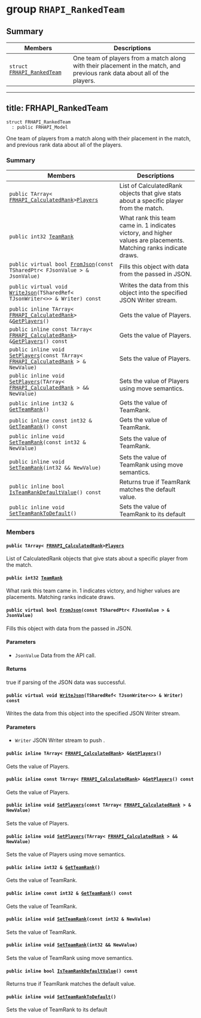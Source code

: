 # group `RHAPI_RankedTeam` <a id="group__RHAPI__RankedTeam"></a>

## Summary

 Members                        | Descriptions                                
--------------------------------|---------------------------------------------
`struct `[`FRHAPI_RankedTeam`](#structFRHAPI__RankedTeam) | One team of players from a match along with their placement in the match, and previous rank data about all of the players.

---
title: FRHAPI_RankedTeam
---

```
struct FRHAPI_RankedTeam
  : public FRHAPI_Model
```

One team of players from a match along with their placement in the match, and previous rank data about all of the players.

### Summary

 Members                        | Descriptions                                
--------------------------------|---------------------------------------------
`public TArray< `[`FRHAPI_CalculatedRank`](RHAPI_CalculatedRank.md#structFRHAPI__CalculatedRank)` > `[`Players`](#structFRHAPI__RankedTeam_1ab1dfafc29c7642f9c16484f0cdb9908b) | List of CalculatedRank objects that give stats about a specific player from the match.
`public int32 `[`TeamRank`](#structFRHAPI__RankedTeam_1a350d4eb07e1820adb0dc652d69bcacb3) | What rank this team came in. 1 indicates victory, and higher values are placements. Matching ranks indicate draws.
`public virtual bool `[`FromJson`](#structFRHAPI__RankedTeam_1a0b18ac4b37703eefccc47dbc6a89944c)`(const TSharedPtr< FJsonValue > & JsonValue)` | Fills this object with data from the passed in JSON.
`public virtual void `[`WriteJson`](#structFRHAPI__RankedTeam_1a737d085973cbfb64c1c4b9a0618cced4)`(TSharedRef< TJsonWriter<>> & Writer) const` | Writes the data from this object into the specified JSON Writer stream.
`public inline TArray< `[`FRHAPI_CalculatedRank`](RHAPI_CalculatedRank.md#structFRHAPI__CalculatedRank)` > & `[`GetPlayers`](#structFRHAPI__RankedTeam_1af380e38877a7b061956b8423e6d654df)`()` | Gets the value of Players.
`public inline const TArray< `[`FRHAPI_CalculatedRank`](RHAPI_CalculatedRank.md#structFRHAPI__CalculatedRank)` > & `[`GetPlayers`](#structFRHAPI__RankedTeam_1a2e5020da54589aa3261af2228ce25ab2)`() const` | Gets the value of Players.
`public inline void `[`SetPlayers`](#structFRHAPI__RankedTeam_1a1b91806d20a0847a24e43cc24011b405)`(const TArray< `[`FRHAPI_CalculatedRank`](RHAPI_CalculatedRank.md#structFRHAPI__CalculatedRank)` > & NewValue)` | Sets the value of Players.
`public inline void `[`SetPlayers`](#structFRHAPI__RankedTeam_1a1bb893b3ece77732db85b571eefd2c42)`(TArray< `[`FRHAPI_CalculatedRank`](RHAPI_CalculatedRank.md#structFRHAPI__CalculatedRank)` > && NewValue)` | Sets the value of Players using move semantics.
`public inline int32 & `[`GetTeamRank`](#structFRHAPI__RankedTeam_1a9167779bb3d07bfeae3efcb5fdaa18c2)`()` | Gets the value of TeamRank.
`public inline const int32 & `[`GetTeamRank`](#structFRHAPI__RankedTeam_1a41689a1d50658e4bc0c8606e7bf665ca)`() const` | Gets the value of TeamRank.
`public inline void `[`SetTeamRank`](#structFRHAPI__RankedTeam_1ad19b86c260a33c4d5a179894ad5cf1ab)`(const int32 & NewValue)` | Sets the value of TeamRank.
`public inline void `[`SetTeamRank`](#structFRHAPI__RankedTeam_1a195db06bbbd0af84c9c618372cbed777)`(int32 && NewValue)` | Sets the value of TeamRank using move semantics.
`public inline bool `[`IsTeamRankDefaultValue`](#structFRHAPI__RankedTeam_1a81c6e9168a4af88040ede0753bf266db)`() const` | Returns true if TeamRank matches the default value.
`public inline void `[`SetTeamRankToDefault`](#structFRHAPI__RankedTeam_1a4a1cdb05a5c8edbcb41d60ba86b2c872)`()` | Sets the value of TeamRank to its default

### Members

#### `public TArray< `[`FRHAPI_CalculatedRank`](RHAPI_CalculatedRank.md#structFRHAPI__CalculatedRank)` > `[`Players`](#structFRHAPI__RankedTeam_1ab1dfafc29c7642f9c16484f0cdb9908b) <a id="structFRHAPI__RankedTeam_1ab1dfafc29c7642f9c16484f0cdb9908b"></a>

List of CalculatedRank objects that give stats about a specific player from the match.

#### `public int32 `[`TeamRank`](#structFRHAPI__RankedTeam_1a350d4eb07e1820adb0dc652d69bcacb3) <a id="structFRHAPI__RankedTeam_1a350d4eb07e1820adb0dc652d69bcacb3"></a>

What rank this team came in. 1 indicates victory, and higher values are placements. Matching ranks indicate draws.

#### `public virtual bool `[`FromJson`](#structFRHAPI__RankedTeam_1a0b18ac4b37703eefccc47dbc6a89944c)`(const TSharedPtr< FJsonValue > & JsonValue)` <a id="structFRHAPI__RankedTeam_1a0b18ac4b37703eefccc47dbc6a89944c"></a>

Fills this object with data from the passed in JSON.

#### Parameters
* `JsonValue` Data from the API call.

#### Returns
true if parsing of the JSON data was successful.

#### `public virtual void `[`WriteJson`](#structFRHAPI__RankedTeam_1a737d085973cbfb64c1c4b9a0618cced4)`(TSharedRef< TJsonWriter<>> & Writer) const` <a id="structFRHAPI__RankedTeam_1a737d085973cbfb64c1c4b9a0618cced4"></a>

Writes the data from this object into the specified JSON Writer stream.

#### Parameters
* `Writer` JSON Writer stream to push .

#### `public inline TArray< `[`FRHAPI_CalculatedRank`](RHAPI_CalculatedRank.md#structFRHAPI__CalculatedRank)` > & `[`GetPlayers`](#structFRHAPI__RankedTeam_1af380e38877a7b061956b8423e6d654df)`()` <a id="structFRHAPI__RankedTeam_1af380e38877a7b061956b8423e6d654df"></a>

Gets the value of Players.

#### `public inline const TArray< `[`FRHAPI_CalculatedRank`](RHAPI_CalculatedRank.md#structFRHAPI__CalculatedRank)` > & `[`GetPlayers`](#structFRHAPI__RankedTeam_1a2e5020da54589aa3261af2228ce25ab2)`() const` <a id="structFRHAPI__RankedTeam_1a2e5020da54589aa3261af2228ce25ab2"></a>

Gets the value of Players.

#### `public inline void `[`SetPlayers`](#structFRHAPI__RankedTeam_1a1b91806d20a0847a24e43cc24011b405)`(const TArray< `[`FRHAPI_CalculatedRank`](RHAPI_CalculatedRank.md#structFRHAPI__CalculatedRank)` > & NewValue)` <a id="structFRHAPI__RankedTeam_1a1b91806d20a0847a24e43cc24011b405"></a>

Sets the value of Players.

#### `public inline void `[`SetPlayers`](#structFRHAPI__RankedTeam_1a1bb893b3ece77732db85b571eefd2c42)`(TArray< `[`FRHAPI_CalculatedRank`](RHAPI_CalculatedRank.md#structFRHAPI__CalculatedRank)` > && NewValue)` <a id="structFRHAPI__RankedTeam_1a1bb893b3ece77732db85b571eefd2c42"></a>

Sets the value of Players using move semantics.

#### `public inline int32 & `[`GetTeamRank`](#structFRHAPI__RankedTeam_1a9167779bb3d07bfeae3efcb5fdaa18c2)`()` <a id="structFRHAPI__RankedTeam_1a9167779bb3d07bfeae3efcb5fdaa18c2"></a>

Gets the value of TeamRank.

#### `public inline const int32 & `[`GetTeamRank`](#structFRHAPI__RankedTeam_1a41689a1d50658e4bc0c8606e7bf665ca)`() const` <a id="structFRHAPI__RankedTeam_1a41689a1d50658e4bc0c8606e7bf665ca"></a>

Gets the value of TeamRank.

#### `public inline void `[`SetTeamRank`](#structFRHAPI__RankedTeam_1ad19b86c260a33c4d5a179894ad5cf1ab)`(const int32 & NewValue)` <a id="structFRHAPI__RankedTeam_1ad19b86c260a33c4d5a179894ad5cf1ab"></a>

Sets the value of TeamRank.

#### `public inline void `[`SetTeamRank`](#structFRHAPI__RankedTeam_1a195db06bbbd0af84c9c618372cbed777)`(int32 && NewValue)` <a id="structFRHAPI__RankedTeam_1a195db06bbbd0af84c9c618372cbed777"></a>

Sets the value of TeamRank using move semantics.

#### `public inline bool `[`IsTeamRankDefaultValue`](#structFRHAPI__RankedTeam_1a81c6e9168a4af88040ede0753bf266db)`() const` <a id="structFRHAPI__RankedTeam_1a81c6e9168a4af88040ede0753bf266db"></a>

Returns true if TeamRank matches the default value.

#### `public inline void `[`SetTeamRankToDefault`](#structFRHAPI__RankedTeam_1a4a1cdb05a5c8edbcb41d60ba86b2c872)`()` <a id="structFRHAPI__RankedTeam_1a4a1cdb05a5c8edbcb41d60ba86b2c872"></a>

Sets the value of TeamRank to its default

